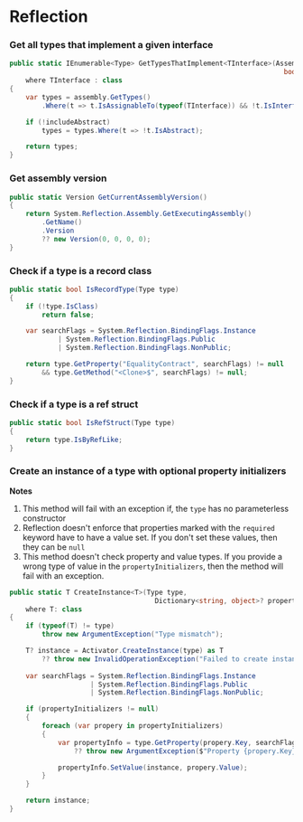 # Reflection

### Get all types that implement a given interface

```csharp
public static IEnumerable<Type> GetTypesThatImplement<TInterface>(Assembly assembly,
                                                                    bool includeAbstract = false)
    where TInterface : class
{
    var types = assembly.GetTypes()
        .Where(t => t.IsAssignableTo(typeof(TInterface)) && !t.IsInterface);

    if (!includeAbstract)
        types = types.Where(t => !t.IsAbstract);

    return types;
}
```

### Get assembly version

```csharp
public static Version GetCurrentAssemblyVersion()
{
    return System.Reflection.Assembly.GetExecutingAssembly()
        .GetName()
        .Version
        ?? new Version(0, 0, 0, 0);
}
```

### Check if a type is a record class

```csharp
public static bool IsRecordType(Type type)
{
    if (!type.IsClass)
        return false;

    var searchFlags = System.Reflection.BindingFlags.Instance
            | System.Reflection.BindingFlags.Public
            | System.Reflection.BindingFlags.NonPublic;

    return type.GetProperty("EqualityContract", searchFlags) != null
        && type.GetMethod("<Clone>$", searchFlags) != null;
}
```

### Check if a type is a ref struct

```csharp
public static bool IsRefStruct(Type type)
{
    return type.IsByRefLike;
}
```

### Create an instance of a type with optional property initializers

**Notes**

1. This method will fail with an exception if, the `type` has no parameterless constructor
2. Reflection doesn't enforce that properties marked with the `required` keyword have to have a value set. If you don't set these values, then they can be `null`
3. This method doesn't check property and value types. If you provide a wrong type of value in the `propertyInitializers`, then the method will fail with an exception.

```csharp
public static T CreateInstance<T>(Type type,
                                    Dictionary<string, object>? propertyInitializers = null)
    where T: class
{
    if (typeof(T) != type)
        throw new ArgumentException("Type mismatch");

    T? instance = Activator.CreateInstance(type) as T
        ?? throw new InvalidOperationException("Failed to create instance");
    
    var searchFlags = System.Reflection.BindingFlags.Instance
                    | System.Reflection.BindingFlags.Public
                    | System.Reflection.BindingFlags.NonPublic;

    if (propertyInitializers != null)
    {
        foreach (var propery in propertyInitializers)
        {
            var propertyInfo = type.GetProperty(propery.Key, searchFlags)
                ?? throw new ArgumentException($"Property {propery.Key} not found");

            propertyInfo.SetValue(instance, propery.Value);
        }
    }

    return instance;
}
```
